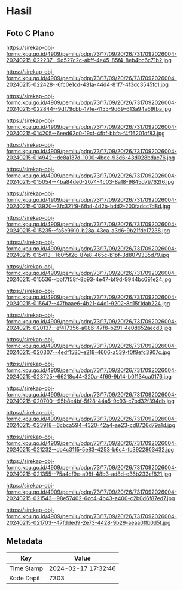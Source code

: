 # Hasil

## Foto C Plano

https://sirekap-obj-formc.kpu.go.id/4909/pemilu/pdpr/73/17/09/20/26/7317092026004-20240215-022237--9d527c2c-abff-4e45-85f4-8eb4bc6c71b2.jpg

https://sirekap-obj-formc.kpu.go.id/4909/pemilu/pdpr/73/17/09/20/26/7317092026004-20240215-022428--6fc0e1cd-431a-44d4-81f7-4f3dc3545fc1.jpg

https://sirekap-obj-formc.kpu.go.id/4909/pemilu/pdpr/73/17/09/20/26/7317092026004-20240215-022844--9df79cbb-171e-4155-9d69-613a94a69fba.jpg

https://sirekap-obj-formc.kpu.go.id/4909/pemilu/pdpr/73/17/09/20/26/7317092026004-20240215-014205--6eed62c0-19cf-4fbf-bbfa-f4f16201df83.jpg

https://sirekap-obj-formc.kpu.go.id/4909/pemilu/pdpr/73/17/09/20/26/7317092026004-20240215-014942--dc8a137d-1000-4bde-93d6-43d028bdac76.jpg

https://sirekap-obj-formc.kpu.go.id/4909/pemilu/pdpr/73/17/09/20/26/7317092026004-20240215-015054--4ba84de0-2074-4c03-8a18-9845d79762f6.jpg

https://sirekap-obj-formc.kpu.go.id/4909/pemilu/pdpr/73/17/09/20/26/7317092026004-20240215-013920--3fc321f9-6fbd-4d2b-bdd2-200fadcc7d8d.jpg

https://sirekap-obj-formc.kpu.go.id/4909/pemilu/pdpr/73/17/09/20/26/7317092026004-20240215-015235--fa5e9910-b28a-43ca-a3d6-9b21fdc17238.jpg

https://sirekap-obj-formc.kpu.go.id/4909/pemilu/pdpr/73/17/09/20/26/7317092026004-20240215-015413--160f5f26-87e8-465c-b1bf-3d8079335d79.jpg

https://sirekap-obj-formc.kpu.go.id/4909/pemilu/pdpr/73/17/09/20/26/7317092026004-20240215-015536--bbf7f58f-8b93-4e47-bf9d-9944bc691e24.jpg

https://sirekap-obj-formc.kpu.go.id/4909/pemilu/pdpr/73/17/09/20/26/7317092026004-20240215-015647--47fbaae6-4b21-44c1-9202-8d15f1dab224.jpg

https://sirekap-obj-formc.kpu.go.id/4909/pemilu/pdpr/73/17/09/20/26/7317092026004-20240215-020137--ef417356-a086-47f8-b291-4e0d652aecd3.jpg

https://sirekap-obj-formc.kpu.go.id/4909/pemilu/pdpr/73/17/09/20/26/7317092026004-20240215-020307--4edf1580-e218-4606-a539-f0f9efc3907c.jpg

https://sirekap-obj-formc.kpu.go.id/4909/pemilu/pdpr/73/17/09/20/26/7317092026004-20240215-023725--66218c44-320a-4f69-9b14-b0f134ca0176.jpg

https://sirekap-obj-formc.kpu.go.id/4909/pemilu/pdpr/73/17/09/20/26/7317092026004-20240215-020700--95b8e4bf-5f28-44a5-9c93-c7bd32f394db.jpg

https://sirekap-obj-formc.kpu.go.id/4909/pemilu/pdpr/73/17/09/20/26/7317092026004-20240215-023918--6cbca594-4320-42a4-ae23-cd8726d79a1d.jpg

https://sirekap-obj-formc.kpu.go.id/4909/pemilu/pdpr/73/17/09/20/26/7317092026004-20240215-021232--cb4c3115-5e83-4253-b6c4-fc3922803432.jpg

https://sirekap-obj-formc.kpu.go.id/4909/pemilu/pdpr/73/17/09/20/26/7317092026004-20240215-021355--75a4cf9e-a98f-48b3-ad8d-e36b233ef821.jpg

https://sirekap-obj-formc.kpu.go.id/4909/pemilu/pdpr/73/17/09/20/26/7317092026004-20240215-021543--98e57402-6cc4-4b43-a400-c2b0d6f87ed7.jpg

https://sirekap-obj-formc.kpu.go.id/4909/pemilu/pdpr/73/17/09/20/26/7317092026004-20240215-021703--47fdded9-2e73-4428-9b29-aeaa0ffb0d5f.jpg


## Metadata

| Key        | Value               |
| ---------- | ------------------- |
| Time Stamp | 2024-02-17 17:32:46 |
| Kode Dapil | 7303                |



